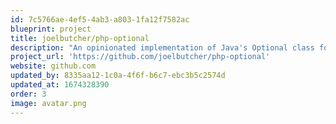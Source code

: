 ```yaml
---
id: 7c5766ae-4ef5-4ab3-a803-1fa12f7582ac
blueprint: project
title: joelbutcher/php-optional
description: "An opinionated implementation of Java's Optional class for PHP."
project_url: 'https://github.com/joelbutcher/php-optional'
website: github.com
updated_by: 8335aa12-1c0a-4f6f-b6c7-ebc3b5c2574d
updated_at: 1674328390
order: 3
image: avatar.png
---
```

